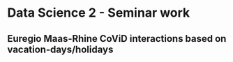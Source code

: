 # Data Science 2 - Seminar work
## Euregio Maas-Rhine CoViD interactions based on vacation-days/holidays
